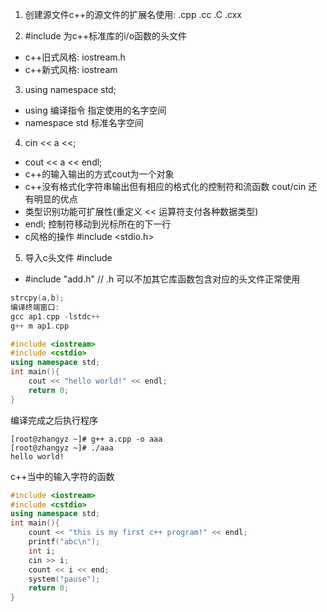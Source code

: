 1) 创建源文件c++的源文件的扩展名使用: .cpp .cc .C .cxx

2) #include <iostream>为c++标准库的i/o函数的头文件
* c++旧式风格: iostream.h
* c++新式风格: iostream

3) using namespace std;
* using 编译指令 指定使用的名字空间
* namespace std 标准名字空间

4) cin << a <<;
* cout << a << endl;
* c++的输入输出的方式cout为一个对象
* c++没有格式化字符串输出但有相应的格式化的控制符和流函数 cout/cin 还有明显的优点
* 类型识别功能可扩展性(重定义 << 运算符支付各种数据类型)
* endl; 控制符移动到光标所在的下一行
* c风格的操作 #include <stdio.h>

5) 导入c头文件 #include <cstdio>
* #include "add.h" // .h 可以不加其它库函数包含对应的头文件正常使用
```c++ 
strcpy(a,b);
编译终端窗口:
gcc ap1.cpp -lstdc++
g++ m ap1.cpp
```

```c++
#include <iostream>
#include <cstdio>
using namespace std;
int main(){
    cout << "hello world!" << endl;
    return 0;	
}
```

编译完成之后执行程序
```shell
[root@zhangyz ~]# g++ a.cpp -o aaa
[root@zhangyz ~]# ./aaa
hello world!
```

c++当中的输入字符的函数

```c++
#include <iostream>
#include <cstdio>
using namespace std;
int main(){
    count << "this is my first c++ program!" << endl;
    printf("abc\n");
    int i;
    cin >> i;
    count << i << end;
    system("pause");
    return 0;
}
```
